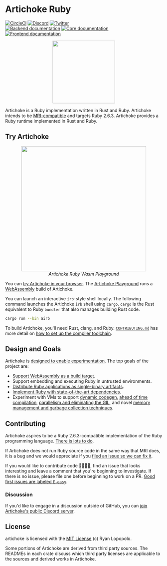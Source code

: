 # Artichoke Ruby

[![CircleCI](https://circleci.com/gh/artichoke/artichoke.svg?style=svg)](https://circleci.com/gh/artichoke/artichoke)
[![Discord](https://img.shields.io/discord/607683947496734760)](https://discord.gg/QCe2tp2)
[![Twitter](https://img.shields.io/twitter/follow/artichokeruby?label=Follow&style=social)](https://twitter.com/artichokeruby)
<br>
[![Backend documentation](https://img.shields.io/badge/docs-artichoke--backend-blue.svg)](https://artichoke.github.io/artichoke/artichoke_backend/)
[![Core documentation](https://img.shields.io/badge/docs-artichoke--core-blue.svg)](https://artichoke.github.io/artichoke/artichoke_core/)
[![Frontend documentation](https://img.shields.io/badge/docs-artichoke--frontend-blue.svg)](https://artichoke.github.io/artichoke/artichoke_frontend/)

<p align="center">
  <a href="https://artichoke.run">
    <img height="200" width="200" src="https://artichoke.run/logo.svg">
  </a>
</p>

Artichoke is a Ruby implementation written in Rust and Ruby. Artichoke intends
to be [MRI-compatible](https://github.com/ruby/spec) and targets Ruby 2.6.3.
Artichoke provides a Ruby runtime implemented in Rust and Ruby.

## Try Artichoke

<p align="center">
  <a href="https://artichoke.run">
    <img style="max-width: 400px" width="400" src="https://artichoke.run/playground.png?bust">
  </a>
  <br>
  <em>Artichoke Ruby Wasm Playground</em>
</p>

You can [try Artichoke in your browser](https://artichoke.run). The
[Artichoke Playground](https://github.com/artichoke/playground) runs a
[WebAssembly](https://webassembly.org/) build of Artichoke.

You can launch an interactive `irb`-style shell locally. The following command
launches the Artichoke `irb` shell using `cargo`. `cargo` is the Rust equivalent
to Ruby `bundler` that also manages building Rust code.

```sh
cargo run --bin airb
```

To build Artichoke, you'll need Rust, clang, and Ruby.
[`CONTRIBUTING.md`](/CONTRIBUTING.md) has more detail on
[how to set up the compiler toolchain](/CONTRIBUTING.md#setup).

## Design and Goals

Artichoke is
[designed to enable experimentation](/doc/artichoke-design-and-goals.md). The
top goals of the project are:

- [Support WebAssembly as a build target](https://github.com/artichoke/artichoke/labels/O-wasm-unknown).
- Support embedding and executing Ruby in untrusted environments.
- [Distribute Ruby applications as single-binary artifacts](https://github.com/artichoke/artichoke/labels/A-single-binary).
- [Implement Ruby with state-of-the-art dependencies](https://github.com/artichoke/artichoke/labels/A-deps).
- Experiment with VMs to support
  [dynamic codegen](https://github.com/artichoke/artichoke/labels/A-codegen),
  [ahead of time compilation](https://github.com/artichoke/artichoke/labels/A-compiler),
  [parallelism and eliminating the GIL](https://github.com/artichoke/artichoke/labels/A-parallelism),
  and novel
  [memory management and garbage collection techniques](https://github.com/artichoke/artichoke/labels/A-memory-management).

## Contributing

Artichoke aspires to be a Ruby 2.6.3-compatible implementation of the Ruby
programming language.
[There is lots to do](https://github.com/artichoke/artichoke/issues).

If Artichoke does not run Ruby source code in the same way that MRI does, it is
a bug and we would appreciate if you
[filed an issue so we can fix it](https://github.com/artichoke/artichoke/issues/new).

If you would like to contribute code 👩‍💻👨‍💻, find an issue that looks interesting
and leave a comment that you're beginning to investigate. If there is no issue,
please file one before beginning to work on a PR.
[Good first issues are labeled `E-easy`](https://github.com/artichoke/artichoke/labels/E-easy).

### Discussion

If you'd like to engage in a discussion outside of GitHub, you can
[join Artichoke's public Discord server](https://discord.gg/QCe2tp2).

## License

artichoke is licensed with the [MIT License](/LICENSE) (c) Ryan Lopopolo.

Some portions of Artichoke are derived from third party sources. The READMEs in
each crate discuss which third party licenses are applicable to the sources and
derived works in Artichoke.
